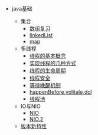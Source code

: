 - java基础

  - 集合
    - [数组复习](java/basic/collection/array.md)
    - [linkedList](java/basic/collection/linkedList.md)
    - [map](java/basic/collection/map.md)
  - 多线程
    - [线程的基本概念](java/basic/thread/001.md)
    - [实现线程的几种方式](java/basic/thread/002.md)
    - [线程的生命周期](java/basic/thread/003.md)
    - [线程安全](java/basic/thread/004.md)
    - [等待唤醒机制](java/basic/thread/005.md)
    - [happenBefore,volitale,dcl](java/basic/thread/006.md)
    - [线程池](/java/basic/thread/pool.md)
  - IO与NIO
    - [NIO](java/basic/IO/nio.md)
    - [NIO.2](java/basic/IO/nio2.md)
  - [版本新特性](java/basic/version_feature/_sidebar.md)

